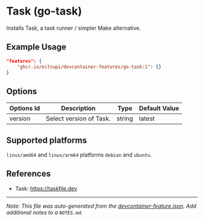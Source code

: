 

# Task (go-task)

Installs Task, a task runner / simpler Make alternative.

## Example Usage

```json
"features": {
    "ghcr.io/eitsupi/devcontainer-features/go-task:1": {}
}
```

## Options

| Options Id | Description | Type | Default Value |
|-----|-----|-----|-----|
| version | Select version of Task. | string | latest |

<!-- markdownlint-disable MD041 -->

## Supported platforms

`linux/amd64` and `linux/arm64` platforms `debian` and `ubuntu`.

## References

- Task: <https://taskfile.dev>


---

_Note: This file was auto-generated from the [devcontainer-feature.json](https://github.com/eitsupi/devcontainer-features/blob/main/src/go-task/devcontainer-feature.json).  Add additional notes to a `NOTES.md`._
